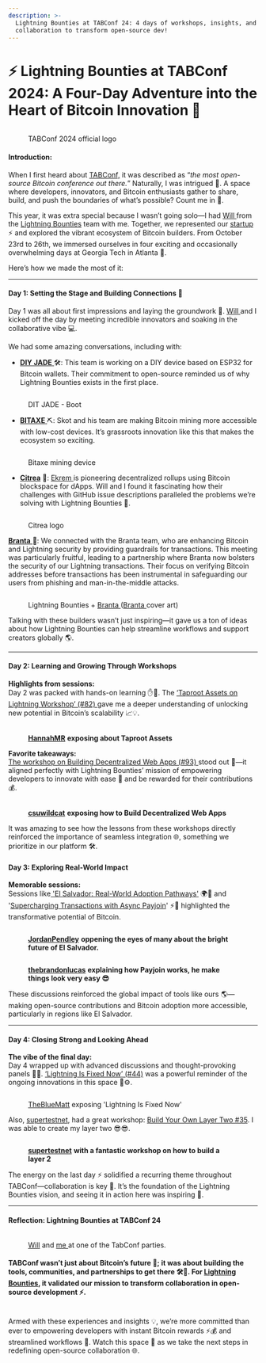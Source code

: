 ```yaml
---
description: >-
  Lightning Bounties at TABConf 24: 4 days of workshops, insights, and
  collaboration to transform open-source dev!
---
```


# ⚡️ Lightning Bounties at TABConf 2024: A Four-Day Adventure into the Heart of Bitcoin Innovation 🚀

<figure><img src="../.gitbook/assets/tabconf6logoyellow512x512.png" alt=""><figcaption><p>TABConf 2024 official logo </p></figcaption></figure>

#### **Introduction:**

When I first heard about [TABConf,](https://6.tabconf.com/) it was described as “_the most open-source Bitcoin conference out there._” Naturally, I was intrigued 🤔. A space where developers, innovators, and Bitcoin enthusiasts gather to share, build, and push the boundaries of what’s possible? Count me in 🙌.

This year, it was extra special because I wasn’t going solo—I had [Will ](https://www.lightningbounties.com/team)from the [Lightning Bounties](https://www.lightningbounties.com) team with me. Together, we represented our [startup ](https://www.lightningbounties.com/team)⚡️ and explored the vibrant ecosystem of Bitcoin builders. From October 23rd to 26th, we immersed ourselves in four exciting and occasionally overwhelming days at Georgia Tech in Atlanta 🍑.

Here’s how we made the most of it:

***

#### **Day 1: Setting the Stage and Building Connections 🌟**

Day 1 was all about first impressions and laying the groundwork 🎤. [Will ](https://www.lightningbounties.com/team)and I kicked off the day by meeting incredible innovators and soaking in the collaborative vibe 💻.

We had some amazing conversations, including with:

* [**DIY JADE** ](https://github.com/epiccurious/jade-diy)🛠️: This team is working on a DIY device based on ESP32 for Bitcoin wallets. Their commitment to open-source reminded us of why Lightning Bounties exists in the first place.

<figure><img src="../.gitbook/assets/image (10).png" alt=""><figcaption><p>DIT JADE - Boot</p></figcaption></figure>

* [**BITAXE** ](https://github.com/skot/bitaxe)⛏️: Skot and his team are making Bitcoin mining more accessible with low-cost devices. It’s grassroots innovation like this that makes the ecosystem so exciting.

<figure><img src="../.gitbook/assets/image (12).png" alt=""><figcaption><p>Bitaxe mining device</p></figcaption></figure>

* [**Citrea**](https://github.com/chainwayxyz/citrea) 🌌: [Ekrem ](https://github.com/exeokan)is pioneering decentralized rollups using Bitcoin blockspace for dApps. Will and I found it fascinating how their challenges with GitHub issue descriptions paralleled the problems we’re solving with Lightning Bounties 💼.

<figure><img src="../.gitbook/assets/image (13).png" alt=""><figcaption><p>Citrea logo</p></figcaption></figure>

[**Branta** ](https://www.branta.pro/)🦢: We connected with the Branta team, who are enhancing Bitcoin and Lightning security by providing guardrails for transactions. This meeting was particularly fruitful, leading to a partnership where Branta now bolsters the security of our Lightning transactions. Their focus on verifying Bitcoin addresses before transactions has been instrumental in safeguarding our users from phishing and man-in-the-middle attacks.

<figure><img src="../.gitbook/assets/image (14).png" alt=""><figcaption><p>Lightning Bounties + <a href="https://www.branta.pro/">Branta </a>(<a href="https://www.branta.pro/">Branta </a>cover art)</p></figcaption></figure>

Talking with these builders wasn’t just inspiring—it gave us a ton of ideas about how Lightning Bounties can help streamline workflows and support creators globally 🌎.

***

#### **Day 2: Learning and Growing Through Workshops**

**Highlights from sessions:**\
Day 2 was packed with hands-on learning ✋📖. The [‘Taproot Assets on Lightning Workshop’ (#82) ](https://github.com/TABConf/6.tabconf.com/issues/82)gave me a deeper understanding of unlocking new potential in Bitcoin’s scalability 📈💡.

<figure><img src="../.gitbook/assets/image (16).png" alt=""><figcaption><p><a href="https://github.com/HannahMR"><strong>HannahMR</strong></a> <strong>exposing about Taproot Assets</strong> </p></figcaption></figure>

**Favorite takeaways:**\
[The workshop on Building Decentralized Web Apps (#93) ](https://github.com/TABConf/6.tabconf.com/issues/93)stood out 🚀—it aligned perfectly with Lightning Bounties’ mission of empowering developers to innovate with ease 🔧 and be rewarded for their contributions 💰.

<figure><img src="../.gitbook/assets/image (17).png" alt=""><figcaption><p><a href="https://github.com/csuwildcat"><strong>csuwildcat</strong></a> <strong>exposing how to Build Decentralized Web Apps</strong></p></figcaption></figure>

It was amazing to see how the lessons from these workshops directly reinforced the importance of seamless integration 🌐, something we prioritize in our platform 🛠️.

#### **Day 3: Exploring Real-World Impact**

**Memorable sessions:**\
Sessions like[ 'El Salvador: Real-World Adoption Pathways'](https://github.com/TABConf/6.tabconf.com/issues/134) 🌍📜 and '[Supercharging Transactions with Async Payjoin](https://github.com/TABConf/6.tabconf.com/issues/98)' ⚡️🚀 highlighted the transformative potential of Bitcoin.

<figure><img src="../.gitbook/assets/image (19).png" alt=""><figcaption><p><a href="https://github.com/JordanPendley"><strong>JordanPendley</strong></a> <strong>oppening the eyes of many about the bright future of El Salvador.</strong></p></figcaption></figure>

<figure><img src="../.gitbook/assets/image (20).png" alt=""><figcaption><p><a href="https://github.com/thebrandonlucas"><strong>thebrandonlucas</strong></a> <strong>explaining how Payjoin works, he make things look very easy 😎</strong></p></figcaption></figure>

These discussions reinforced the global impact of tools like ours 🌎—making open-source contributions and Bitcoin adoption more accessible, particularly in regions like El Salvador.

***

#### **Day 4: Closing Strong and Looking Ahead**

**The vibe of the final day:**\
Day 4 wrapped up with advanced discussions and thought-provoking panels 💭✨. [‘Lightning Is Fixed Now’ (#44)](https://github.com/TABConf/6.tabconf.com/issues/44) was a powerful reminder of the ongoing innovations in this space 🔧⚙️.&#x20;

<figure><img src="../.gitbook/assets/image (21).png" alt=""><figcaption><p><a href="https://github.com/TheBlueMatt">TheBlueMatt</a> exposing 'Lightning Is Fixed Now'</p></figcaption></figure>

Also, [supertestnet](https://github.com/supertestnet), had a great workshop: [Build Your Own Layer Two #35](https://github.com/TABConf/6.tabconf.com/issues/35). I was able to create my layer two 😎😎.

<figure><img src="../.gitbook/assets/image (22).png" alt=""><figcaption><p><a href="https://github.com/supertestnet"><strong>supertestnet</strong></a> <strong>with a fantastic workshop on how to build a layer 2</strong></p></figcaption></figure>

The energy on the last day ⚡️ solidified a recurring theme throughout TABConf—collaboration is key 🤝. It’s the foundation of the Lightning Bounties vision, and seeing it in action here was inspiring 🚀.

***

#### **Reflection: Lightning Bounties at TABConf 24**

<figure><img src="../.gitbook/assets/image (24).png" alt=""><figcaption><p><a href="https://github.com/sutt">Will</a> and <a href="https://github.com/jegamboafuentes">me </a>at one of the TabConf parties.</p></figcaption></figure>

#### TABConf wasn’t just about Bitcoin’s future 🌟; it was about building the tools, communities, and partnerships to get there 🛠️🤝. For [Lightning Bounties](https://www.lightningbounties.com/), it validated our mission to transform collaboration in open-source development ⚡️.

\
Armed with these experiences and insights 💡, we’re more committed than ever to empowering developers with instant Bitcoin rewards ⚡️💰 and streamlined workflows 🔧. Watch this space 👀 as we take the next steps in redefining open-source collaboration 🌐.

####
